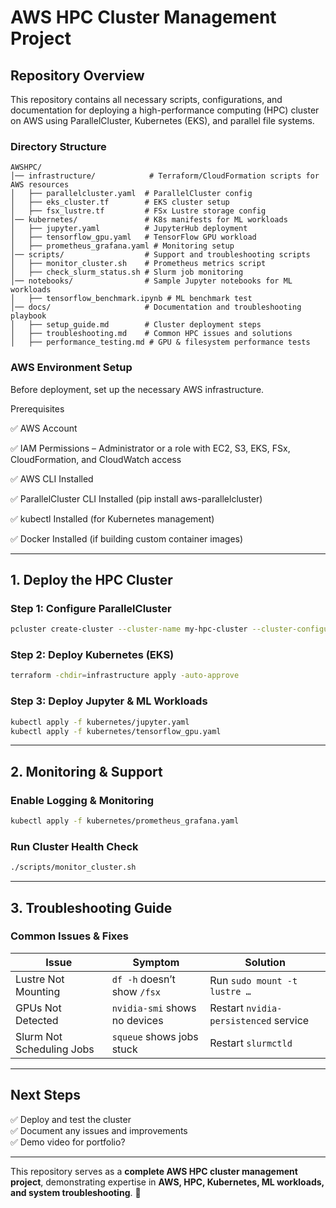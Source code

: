 # AWS HPC Cluster Management Project

## Repository Overview
This repository contains all necessary scripts, configurations, and documentation for deploying a high-performance computing (HPC) cluster on AWS using ParallelCluster, Kubernetes (EKS), and parallel file systems.

### **Directory Structure**
```
AWSHPC/
│── infrastructure/            # Terraform/CloudFormation scripts for AWS resources
│   ├── parallelcluster.yaml  # ParallelCluster config
│   ├── eks_cluster.tf        # EKS cluster setup
│   ├── fsx_lustre.tf         # FSx Lustre storage config
│── kubernetes/               # K8s manifests for ML workloads
│   ├── jupyter.yaml          # JupyterHub deployment
│   ├── tensorflow_gpu.yaml   # TensorFlow GPU workload
│   ├── prometheus_grafana.yaml # Monitoring setup
│── scripts/                  # Support and troubleshooting scripts
│   ├── monitor_cluster.sh    # Prometheus metrics script
│   ├── check_slurm_status.sh # Slurm job monitoring
│── notebooks/                # Sample Jupyter notebooks for ML workloads
│   ├── tensorflow_benchmark.ipynb # ML benchmark test
│── docs/                     # Documentation and troubleshooting playbook
│   ├── setup_guide.md        # Cluster deployment steps
│   ├── troubleshooting.md    # Common HPC issues and solutions
│   ├── performance_testing.md # GPU & filesystem performance tests
```

### **AWS Environment Setup**

Before deployment, set up the necessary AWS infrastructure.

Prerequisites

✅ AWS Account

✅ IAM Permissions – Administrator or a role with EC2, S3, EKS, FSx, CloudFormation, and CloudWatch access

✅ AWS CLI Installed

✅ ParallelCluster CLI Installed (pip install aws-parallelcluster)

✅ kubectl Installed (for Kubernetes management)

✅ Docker Installed (if building custom container images)

---

## **1. Deploy the HPC Cluster**
### **Step 1: Configure ParallelCluster**
```sh
pcluster create-cluster --cluster-name my-hpc-cluster --cluster-configuration infrastructure/parallelcluster.yaml
```

### **Step 2: Deploy Kubernetes (EKS)**
```sh
terraform -chdir=infrastructure apply -auto-approve
```

### **Step 3: Deploy Jupyter & ML Workloads**
```sh
kubectl apply -f kubernetes/jupyter.yaml
kubectl apply -f kubernetes/tensorflow_gpu.yaml
```

---

## **2. Monitoring & Support**
### **Enable Logging & Monitoring**
```sh
kubectl apply -f kubernetes/prometheus_grafana.yaml
```

### **Run Cluster Health Check**
```sh
./scripts/monitor_cluster.sh
```

---

## **3. Troubleshooting Guide**
### **Common Issues & Fixes**
| Issue | Symptom | Solution |
|-------|--------|----------|
| Lustre Not Mounting | `df -h` doesn’t show `/fsx` | Run `sudo mount -t lustre …` |
| GPUs Not Detected | `nvidia-smi` shows no devices | Restart `nvidia-persistenced` service |
| Slurm Not Scheduling Jobs | `squeue` shows jobs stuck | Restart `slurmctld` |

---

## **Next Steps**
✅ Deploy and test the cluster  
✅ Document any issues and improvements  
✅ Demo video for portfolio?

---
This repository serves as a **complete AWS HPC cluster management project**, demonstrating expertise in **AWS, HPC, Kubernetes, ML workloads, and system troubleshooting**. 🚀
